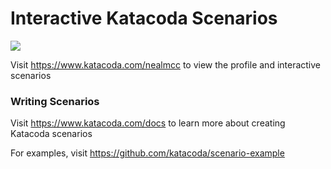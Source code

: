 # Interactive Katacoda Scenarios

[![](http://shields.katacoda.com/katacoda/nealmcc/count.svg)](https://www.katacoda.com/nealmcc "Get your profile on Katacoda.com")

Visit https://www.katacoda.com/nealmcc to view the profile and interactive scenarios

### Writing Scenarios
Visit https://www.katacoda.com/docs to learn more about creating Katacoda scenarios

For examples, visit https://github.com/katacoda/scenario-example
